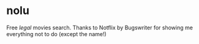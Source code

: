 # nolu
Free *legal* movies search. Thanks to Notflix by Bugswriter for showing me everything not to do (except the name!)
